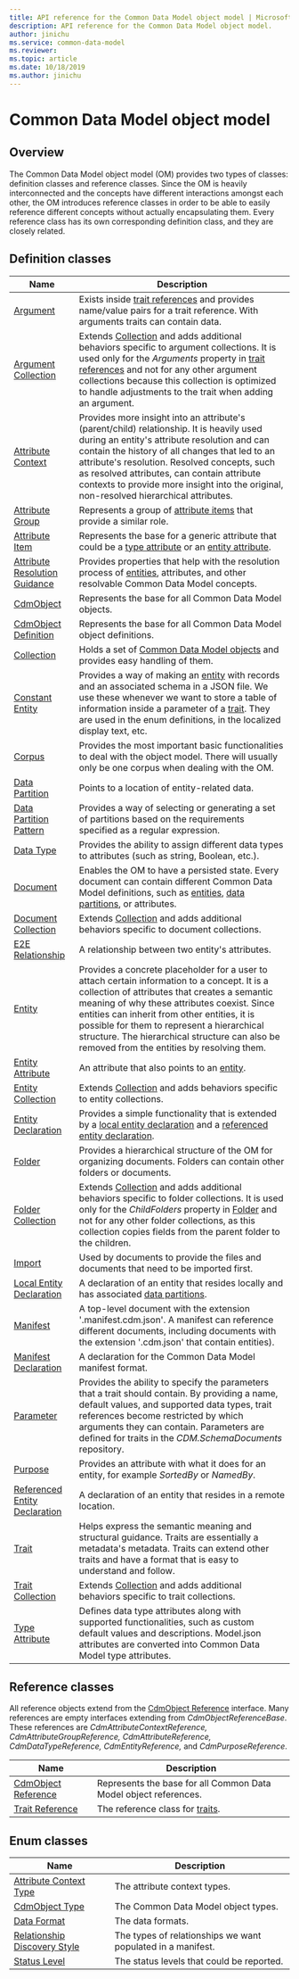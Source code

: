 ```yaml
---
title: API reference for the Common Data Model object model | Microsoft Docs
description: API reference for the Common Data Model object model.
author: jinichu
ms.service: common-data-model
ms.reviewer: 
ms.topic: article
ms.date: 10/18/2019
ms.author: jinichu
---
```


# Common Data Model object model

## Overview

The Common Data Model object model (OM) provides two types of classes: definition classes and reference classes. Since the OM is heavily interconnected and the concepts have different interactions amongst each other, the OM introduces reference classes in order to be able to easily reference different concepts without actually encapsulating them. Every reference class has its own corresponding definition class, and they are closely related. 

## Definition classes

|Name|Description|
|---|---|
|[Argument](argument.md)|Exists inside [trait references](traitreference.md) and provides name/value pairs for a trait reference. With arguments traits can contain data.|
|[Argument Collection](argumentcollection.md)|Extends [Collection](collection.md) and adds additional behaviors specific to argument collections. It is used only for the *Arguments* property in [trait references](traitreference.md) and not for any other argument collections because this collection is optimized to handle adjustments to the trait when adding an argument.|
|[Attribute Context](attributecontext.md)|Provides more insight into an attribute's (parent/child) relationship. It is heavily used during an entity's attribute resolution and can contain the history of all changes that led to an attribute's resolution. Resolved concepts, such as resolved attributes, can contain attribute contexts to provide more insight into the original, non-resolved hierarchical attributes.|
|[Attribute Group](attributegroup.md)|Represents a group of [attribute items](attributeitem.md) that provide a similar role.|
|[Attribute Item](attributeitem.md)|Represents the base for a generic attribute that could be a [type attribute](typeattribute.md) or an [entity attribute](entityattribute.md).|
|[Attribute Resolution Guidance](attributeresolutionguidance.md)|Provides properties that help with the resolution process of [entities](entity.md), attributes, and other resolvable Common Data Model concepts.|
|[CdmObject](cdmobject.md)|Represents the base for all Common Data Model objects.|
|[CdmObject Definition](cdmobjectdefinition.md)|Represents the base for all Common Data Model object definitions.|
|[Collection](collection.md)|Holds a set of [Common Data Model objects](cdmobject.md) and provides easy handling of them.|
|[Constant Entity](constantentity.md)|Provides a way of making an [entity](entity.md) with records and an associated schema in a JSON file. We use these whenever we want to store a table of information inside a parameter of a [trait](trait.md). They are used in the enum definitions, in the localized display text, etc.|
|[Corpus](corpus.md)|Provides the most important basic functionalities to deal with the object model. There will usually only be one corpus when dealing with the OM.|
|[Data Partition](datapartition.md)|Points to a location of entity-related data.|
|[Data Partition Pattern](datapartitionpattern.md)|Provides a way of selecting or generating a set of partitions based on the requirements specified as a regular expression.|
|[Data Type](datatype.md)|Provides the ability to assign different data types to attributes (such as string, Boolean, etc.).|
|[Document](document.md)|Enables the OM to have a persisted state. Every document can contain different Common Data Model definitions, such as [entities](entity.md), [data partitions](datapartition.md), or attributes.|
|[Document Collection](documentcollection.md)|Extends [Collection](collection.md) and adds additional behaviors specific to document collections.|
|[E2E Relationship](e2erelationship.md)|A relationship between two entity's attributes.|
|[Entity](entity.md)|Provides a concrete placeholder for a user to attach certain information to a concept. It is a collection of attributes that creates a semantic meaning of why these attributes coexist. Since entities can inherit from other entities, it is possible for them to represent a hierarchical structure. The hierarchical structure can also be removed from the entities by resolving them.|
|[Entity Attribute](entityattribute.md)|An attribute that also points to an [entity](entity.md).|
|[Entity Collection](entitycollection.md)|Extends [Collection](collection.md) and adds behaviors specific to entity collections.|
|[Entity Declaration](entitydeclaration.md)|Provides a simple functionality that is extended by a [local entity declaration](localentitydeclaration.md) and a [referenced entity declaration](referencedentitydeclaration.md).|
|[Folder](folder.md)|Provides a hierarchical structure of the OM for organizing documents. Folders can contain other folders or documents.|
|[Folder Collection](foldercollection.md)|Extends [Collection](collection.md) and adds additional behaviors specific to folder collections. It is used only for the *ChildFolders* property in [Folder](folder.md) and not for any other folder collections, as this collection copies fields from the parent folder to the children.|
|[Import](import.md)|Used by documents to provide the files and documents that need to be imported first.|
|[Local Entity Declaration](localentitydeclaration.md)|A declaration of an entity that resides locally and has associated [data partitions](datapartition.md).|
|[Manifest](manifest.md)|A top-level document with the extension '.manifest.cdm.json'. A manifest can reference different documents, including documents with the extension '.cdm.json' that contain entities).|
|[Manifest Declaration](manifestdeclaration.md)|A declaration for the Common Data Model manifest format.|
|[Parameter](parameter.md)|Provides the ability to specify the parameters that a trait should contain. By providing a name, default values, and supported data types, trait references become restricted by which arguments they can contain. Parameters are defined for traits in the *CDM.SchemaDocuments* repository.|
|[Purpose](purpose.md)|Provides an attribute with what it does for an entity, for example *SortedBy* or *NamedBy*.|
|[Referenced Entity Declaration](referencedentitydeclaration.md)|A declaration of an entity that resides in a remote location.|
|[Trait](trait.md)|Helps express the semantic meaning and structural guidance. Traits are essentially a metadata's metadata. Traits can extend other traits and have a format that is easy to understand and follow.|
|[Trait Collection](traitcollection.md)|Extends [Collection](collection.md) and adds additional behaviors specific to trait collections.|
|[Type Attribute](typeattribute.md)|Defines data type attributes along with supported functionalities, such as custom default values and descriptions. Model.json attributes are converted into Common Data Model type attributes.|
 

## Reference classes

All reference objects extend from the [CdmObject Reference](cdmobjectreference.md) interface. Many references are empty interfaces extending from *CdmObjectReferenceBase*. These references are *CdmAttributeContextReference, CdmAttributeGroupReference, CdmAttributeReference, CdmDataTypeReference, CdmEntityReference,* and *CdmPurposeReference*.

|Name|Description|
|---|---|
|[CdmObject Reference](cdmobjectreference.md)|Represents the base for all Common Data Model object references.|
|[Trait Reference](traitreference.md)|The reference class for [traits](trait.md).|


## Enum classes
|Name|Description|
|---|---|
|[Attribute Context Type](attributecontexttype.md)|The attribute context types.| 
|[CdmObject Type](objecttype.md)|The Common Data Model object types.|
|[Data Format](dataformat.md)|The data formats.|
|[Relationship Discovery Style](relationshipdiscoverystyle.md)|The types of relationships we want populated in a manifest.|
|[Status Level](statuslevel.md)|The status levels that could be reported.|



